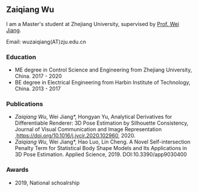## Zaiqiang Wu

I am a Master's student at Zhejiang University, supervised by [Prof. Wei Jiang](https://person.zju.edu.cn/en/jiangwei#0).

Email: wuzaiqiang(AT)zju.edu.cn

### Education

- ME degree in Control Science and Engineering from Zhejiang University, China. 2017 - 2020
- BE degree in Electrical Engineering from Harbin Institute of Technology, China. 2013 - 2017

### Publications

- _Zaiqiang Wu_, Wei Jiang*, Hongyan Yu, Analytical Derivatives for Differentiable Renderer: 3D Pose Estimation by Silhouette Consistency, Journal of Visual Communication and Image Representation ,https://doi.org/10.1016/j.jvcir.2020.102960, 2020.
- _Zaiqiang Wu_, Wei Jiang*, Hao Luo, Lin Cheng. A Novel Self-intersection Penalty Term for Statistical Body Shape Models and Its Applications in 3D Pose Estimation. Applied Science, 2019. DOI:10.3390/app9030400

### Awards

- 2019, National schoalrship
